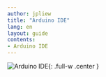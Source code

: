 ```yaml
---
author: jpliew
title: "Arduino IDE"
lang: en
layout: guide
contents:
- Arduino IDE 
---
```


![Arduino IDE](img/arduino_ide.svg){: .full-w .center }

